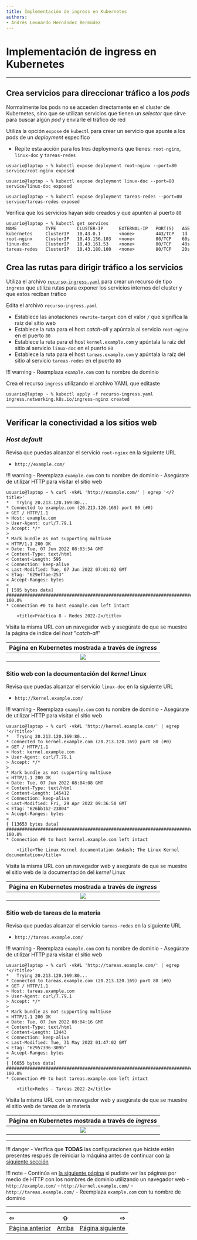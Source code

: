 ```yaml
---
title: Implementación de ingress en Kubernetes
authors:
- Andrés Leonardo Hernández Bermúdez
---
```


# Implementación de ingress en **Kubernetes**

--------------------------------------------------------------------------------

## Crea servicios para direccionar tráfico a los _pods_

Normalmente los pods no se acceden directamente en el cluster de Kubernetes, sino que se utilizan servicios que tienen un _selector_ que sirve para buscar algún _pod_ y enviarle el tráfico de red

Utiliza la opción `expose` de `kubectl` para crear un servicio que apunte a los pods de un _deployment_ especifico

- Repite esta acción para los tres deployments que tienes: `root-nginx`, `linux-doc` y `tareas-redes`

```
usuario@laptop ~ % kubectl expose deployment root-nginx --port=80
service/root-nginx exposed

usuario@laptop ~ % kubectl expose deployment linux-doc --port=80
service/linux-doc exposed

usuario@laptop ~ % kubectl expose deployment tareas-redes --port=80
service/tareas-redes exposed
```

Verifica que los servicios hayan sido creados y que apunten al puerto `80`

```
usuario@laptop ~ % kubectl get services
NAME           TYPE        CLUSTER-IP      EXTERNAL-IP   PORT(S)   AGE
kubernetes     ClusterIP   10.43.0.1       <none>        443/TCP   1d
root-nginx     ClusterIP   10.43.156.103   <none>        80/TCP    60s
linux-doc      ClusterIP   10.43.161.53    <none>        80/TCP    40s
tareas-redes   ClusterIP   10.43.180.100   <none>        80/TCP    20s
```

## Crea las rutas para dirigir tráfico a los servicios

Utiliza el archivo [`recurso-ingress.yaml`](files/kubernetes/recurso-ingress.yaml) para crear un recurso de tipo `ingress` que utiliza rutas para exponer los servicios internos del cluster y que estos reciban tráfico

Edita el archivo `recurso-ingress.yaml`

- Establece las anotaciones `rewrite-target` con el valor `/` que significa la raíz del sitio web
- Establece la ruta para el host _catch-all_ y apúntala al servicio `root-nginx` en el puerto `80`
- Establece la ruta para el host `kernel.example.com` y apúntala la raíz del sitio al servicio `linux-doc` en el puerto `80`
- Establece la ruta para el host `tareas.example.com` y apúntala la raíz del sitio al servicio `tareas-redes` en el puerto `80`

!!! warning
    - Reemplaza `example.com` con tu nombre de dominio

Crea el recurso `ingress` utilizando el archivo YAML que editaste

```
usuario@laptop ~ % kubectl apply -f recurso-ingress.yaml
ingress.networking.k8s.io/ingress-nginx created
```

--------------------------------------------------------------------------------

## Verificar la conectividad a los sitios web

### _Host_ _default_

Revisa que puedas alcanzar el servicio `root-nginx` en la siguiente URL 

- `http://example.com/`

!!! warning
    - Reemplaza `example.com` con tu nombre de dominio
    - Asegúrate de utilizar HTTP para visitar el sitio web

```
usuario@laptop ~ % curl -vk#L 'http://example.com/' | egrep '</?title>'
*   Trying 20.213.120.169:80...
* Connected to example.com (20.213.120.169) port 80 (#0)
> GET / HTTP/1.1
> Host: example.com
> User-Agent: curl/7.79.1
> Accept: */*
>
* Mark bundle as not supporting multiuse
< HTTP/1.1 200 OK
< Date: Tue, 07 Jun 2022 08:03:54 GMT
< Content-Type: text/html
< Content-Length: 595
< Connection: keep-alive
< Last-Modified: Tue, 07 Jun 2022 07:01:02 GMT
< ETag: "629ef7ae-253"
< Accept-Ranges: bytes
<
{ [595 bytes data]
######################################################################### 100.0%
* Connection #0 to host example.com left intact

	<title>Práctica 8 - Redes 2022-2</title>
```

Visita la misma URL con un navegador web y asegúrate de que se muestre la página de indice del _host_ "_catch-all_"

| Página en Kubernetes mostrada a través de _ingress_
|:---------------------------------------------------:|
| ![](img/kubernetes-ingress-root-nginx.png)

### Sitio web con la documentación del _kernel_ Linux

Revisa que puedas alcanzar el servicio `linux-doc` en la siguiente URL 

- `http://kernel.example.com/`

!!! warning
    - Reemplaza `example.com` con tu nombre de dominio
    - Asegúrate de utilizar HTTP para visitar el sitio web

```
usuario@laptop ~ % curl -vk#L 'http://kernel.example.com/' | egrep '</?title>'
*   Trying 20.213.120.169:80...
* Connected to kernel.example.com (20.213.120.169) port 80 (#0)
> GET / HTTP/1.1
> Host: kernel.example.com
> User-Agent: curl/7.79.1
> Accept: */*
>
* Mark bundle as not supporting multiuse
< HTTP/1.1 200 OK
< Date: Tue, 07 Jun 2022 08:04:08 GMT
< Content-Type: text/html
< Content-Length: 145412
< Connection: keep-alive
< Last-Modified: Fri, 29 Apr 2022 09:36:50 GMT
< ETag: "626bb1b2-23804"
< Accept-Ranges: bytes
<
{ [13653 bytes data]
######################################################################### 100.0%
* Connection #0 to host kernel.example.com left intact

	<title>The Linux Kernel documentation &mdash; The Linux Kernel  documentation</title>
```

Visita la misma URL con un navegador web y asegúrate de que se muestre el sitio web de la documentación del _kernel_ Linux

| Página en Kubernetes mostrada a través de _ingress_
|:---------------------------------------------------:|
| ![](img/kubernetes-ingress-linux-doc.png)

### Sitio web de tareas de la materia

Revisa que puedas alcanzar el servicio `tareas-redes` en la siguiente URL 

- `http://tareas.example.com/`

!!! warning
    - Reemplaza `example.com` con tu nombre de dominio
    - Asegúrate de utilizar HTTP para visitar el sitio web

```
usuario@laptop ~ % curl -vk#L 'http://tareas.example.com/' | egrep '</?title>'
*   Trying 20.213.120.169:80...
* Connected to tareas.example.com (20.213.120.169) port 80 (#0)
> GET / HTTP/1.1
> Host: tareas.example.com
> User-Agent: curl/7.79.1
> Accept: */*
>
* Mark bundle as not supporting multiuse
< HTTP/1.1 200 OK
< Date: Tue, 07 Jun 2022 08:04:16 GMT
< Content-Type: text/html
< Content-Length: 12443
< Connection: keep-alive
< Last-Modified: Tue, 31 May 2022 01:47:02 GMT
< ETag: "62957396-309b"
< Accept-Ranges: bytes
<
{ [6655 bytes data]
######################################################################### 100.0%
* Connection #0 to host tareas.example.com left intact

	<title>Redes - Tareas 2022-2</title>
```

Visita la misma URL con un navegador web y asegúrate de que se muestre el sitio web de tareas de la materia

| Página en Kubernetes mostrada a través de _ingress_
|:---------------------------------------------------:|
| ![](img/kubernetes-ingress-tareas-redes.png)

--------------------------------------------------------------------------------

!!! danger
    - Verifica que **TODAS** las configuraciones que hiciste estén presentes respués de reiniciar la máquina antes de continuar con [la siguiente sección][siguiente]

!!! note
    - Continúa en [la siguiente página][siguiente] si pudiste ver las páginas por medio de HTTP con los nombres de dominio utilizando un navegador web
        - `http://example.com/`
        - `http://kernel.example.com/`
        - `http://tareas.example.com/`
    - Reemplaza `example.com` con tu nombre de dominio

--------------------------------------------------------------------------------

|                 ⇦           |        ⇧      |                  ⇨            |
|:----------------------------|:-------------:|------------------------------:|
| [Página anterior][anterior] | [Arriba](../) | [Página siguiente][siguiente] |

[anterior]: ../k8s-deployments
[siguiente]: ../k8s-ingress-nginx-tls

[kubernetes-ingress]: https://kubernetes.io/docs/concepts/services-networking/ingress/
